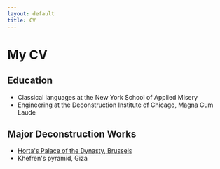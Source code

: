 ```yaml
---
layout: default
title: CV
---
```


# My CV

## Education

* Classical languages at the New York School of Applied Misery
* Engineering at the Deconstruction Institute of Chicago, Magna Cum Laude

## Major Deconstruction Works

* [Horta's Palace of the Dynasty, Brussels](en.wikipedia.org/wiki/Horta)
* Khefren's pyramid, Giza
